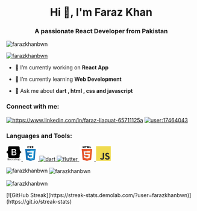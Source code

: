 <h1 align="center">Hi 👋, I'm Faraz Khan</h1>
<h3 align="center">A passionate React Developer from Pakistan</h3>

<p align="left"> <img src="https://komarev.com/ghpvc/?username=farazkhanbwn&label=Profile%20views&color=0e75b6&style=flat" alt="farazkhanbwn" /> </p>

<p align="left"> <a href="https://github.com/ryo-ma/github-profile-trophy"><img src="https://github-profile-trophy.vercel.app/?username=farazkhanbwn" alt="farazkhanbwn" /></a> </p>

- 🔭 I’m currently working on **React App**

- 🌱 I’m currently learning **Web Development**

- 💬 Ask me about **dart , html , css and javascript**

<h3 align="left">Connect with me:</h3>
<p align="left">
<a href="https://linkedin.com/in/https://www.linkedin.com/in/faraz-liaquat-65711125a" target="blank"><img align="center" src="https://raw.githubusercontent.com/rahuldkjain/github-profile-readme-generator/master/src/images/icons/Social/linked-in-alt.svg" alt="https://www.linkedin.com/in/faraz-liaquat-65711125a" height="30" width="40" /></a>
<a href="https://stackoverflow.com/users/user:17464043" target="blank"><img align="center" src="https://raw.githubusercontent.com/rahuldkjain/github-profile-readme-generator/master/src/images/icons/Social/stack-overflow.svg" alt="user:17464043" height="30" width="40" /></a>
</p>

<h3 align="left">Languages and Tools:</h3>
<p align="left"> <a href="https://getbootstrap.com" target="_blank" rel="noreferrer"> <img src="https://raw.githubusercontent.com/devicons/devicon/master/icons/bootstrap/bootstrap-plain-wordmark.svg" alt="bootstrap" width="40" height="40"/> </a> <a href="https://www.w3schools.com/css/" target="_blank" rel="noreferrer"> <img src="https://raw.githubusercontent.com/devicons/devicon/master/icons/css3/css3-original-wordmark.svg" alt="css3" width="40" height="40"/> </a> <a href="https://dart.dev" target="_blank" rel="noreferrer"> <img src="https://www.vectorlogo.zone/logos/dartlang/dartlang-icon.svg" alt="dart" width="40" height="40"/> </a> <a href="https://flutter.dev" target="_blank" rel="noreferrer"> <img src="https://www.vectorlogo.zone/logos/flutterio/flutterio-icon.svg" alt="flutter" width="40" height="40"/> </a> <a href="https://www.w3.org/html/" target="_blank" rel="noreferrer"> <img src="https://raw.githubusercontent.com/devicons/devicon/master/icons/html5/html5-original-wordmark.svg" alt="html5" width="40" height="40"/> </a> <a href="https://developer.mozilla.org/en-US/docs/Web/JavaScript" target="_blank" rel="noreferrer"> <img src="https://raw.githubusercontent.com/devicons/devicon/master/icons/javascript/javascript-original.svg" alt="javascript" width="40" height="40"/> </a> </p>

<p><img align="left" src="https://github-readme-stats.vercel.app/api/top-langs?username=farazkhanbwn&show_icons=true&locale=en&layout=compact" alt="farazkhanbwn" /></p>

<p>&nbsp;<img align="center" src="https://github-readme-stats.vercel.app/api?username=farazkhanbwn&show_icons=true&locale=en" alt="farazkhanbwn" /></p>

<p><img align="center" src="https://github-readme-streak-stats.herokuapp.com/?user=farazkhanbwn&" alt="farazkhanbwn" /></p>
[![GitHub Streak](https://streak-stats.demolab.com/?user=farazkhanbwn)](https://git.io/streak-stats)
